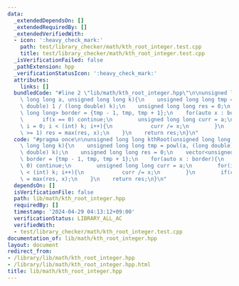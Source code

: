 ```yaml
---
data:
  _extendedDependsOn: []
  _extendedRequiredBy: []
  _extendedVerifiedWith:
  - icon: ':heavy_check_mark:'
    path: test/library_checker/math/kth_root_integer.test.cpp
    title: test/library_checker/math/kth_root_integer.test.cpp
  _isVerificationFailed: false
  _pathExtension: hpp
  _verificationStatusIcon: ':heavy_check_mark:'
  attributes:
    links: []
  bundledCode: "#line 2 \"lib/math/kth_root_integer.hpp\"\n\nunsigned long long kthRoot(unsigned\
    \ long long a, unsigned long long k){\n    unsigned long long tmp = powl(a, (long\
    \ double) 1 / (long double) k);\n    unsigned long long res = 0;\n    vector<unsigned\
    \ long long> border = {tmp - 1, tmp, tmp + 1};\n    for(auto x : border){\n  \
    \      if(x == 0) continue;\n        unsigned long long curr = a;\n        for(int\
    \ i = 0; i < (int) k; i++){\n            curr /= x;\n        }\n        if(curr\
    \ >= 1) res = max(res, x);\n    }\n    return res;\n}\n"
  code: "#pragma once\n\nunsigned long long kthRoot(unsigned long long a, unsigned\
    \ long long k){\n    unsigned long long tmp = powl(a, (long double) 1 / (long\
    \ double) k);\n    unsigned long long res = 0;\n    vector<unsigned long long>\
    \ border = {tmp - 1, tmp, tmp + 1};\n    for(auto x : border){\n        if(x ==\
    \ 0) continue;\n        unsigned long long curr = a;\n        for(int i = 0; i\
    \ < (int) k; i++){\n            curr /= x;\n        }\n        if(curr >= 1) res\
    \ = max(res, x);\n    }\n    return res;\n}\n"
  dependsOn: []
  isVerificationFile: false
  path: lib/math/kth_root_integer.hpp
  requiredBy: []
  timestamp: '2024-04-29 04:13:12+09:00'
  verificationStatus: LIBRARY_ALL_AC
  verifiedWith:
  - test/library_checker/math/kth_root_integer.test.cpp
documentation_of: lib/math/kth_root_integer.hpp
layout: document
redirect_from:
- /library/lib/math/kth_root_integer.hpp
- /library/lib/math/kth_root_integer.hpp.html
title: lib/math/kth_root_integer.hpp
---
```

